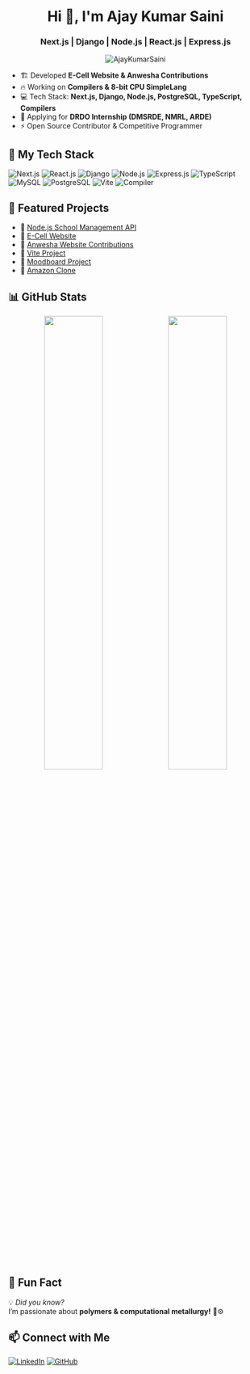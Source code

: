 <h1 align="center">Hi 👋, I'm Ajay Kumar Saini</h1>
<h3 align="center">Next.js | Django | Node.js | React.js | Express.js</h3>

<p align="center">
  <img src="https://komarev.com/ghpvc/?username=ajaykumarsaini231&label=Profile%20Views&color=0e75b6&style=flat" alt="AjayKumarSaini" />
</p>

- 🏗 Developed **E-Cell Website & Anwesha Contributions**
- 🔥 Working on **Compilers & 8-bit CPU SimpleLang**
- 💻 Tech Stack: **Next.js, Django, Node.js, PostgreSQL, TypeScript, Compilers**
- 🎯 Applying for **DRDO Internship (DMSRDE, NMRL, ARDE)**
- ⚡ Open Source Contributor & Competitive Programmer

## 🚀 My Tech Stack
![Next.js](https://img.shields.io/badge/Next.js-000?style=for-the-badge&logo=next.js)
![React.js](https://img.shields.io/badge/React-61DAFB?style=for-the-badge&logo=react&logoColor=black)
![Django](https://img.shields.io/badge/Django-092E20?style=for-the-badge&logo=django)
![Node.js](https://img.shields.io/badge/Node.js-43853D?style=for-the-badge&logo=node.js)
![Express.js](https://img.shields.io/badge/Express.js-000?style=for-the-badge&logo=express)
![TypeScript](https://img.shields.io/badge/TypeScript-3178C6?style=for-the-badge&logo=typescript)
![MySQL](https://img.shields.io/badge/MySQL-005C84?style=for-the-badge&logo=mysql)
![PostgreSQL](https://img.shields.io/badge/PostgreSQL-316192?style=for-the-badge&logo=postgresql)
![Vite](https://img.shields.io/badge/Vite-646CFF?style=for-the-badge&logo=vite)
![Compiler](https://img.shields.io/badge/Compiler-8A2BE2?style=for-the-badge)

## 📌 Featured Projects
- 🔹 [Node.js School Management API](https://github.com/ajaykumarsaini231/school-management-api)
- 🔹 [E-Cell Website](https://github.com/ajaykumarsaini231/ecell-website)
- 🔹 [Anwesha Website Contributions](https://github.com/ajaykumarsaini231/anwesha-website)
- 🔹 [Vite Project](https://github.com/ajaykumarsaini231/vite-project)
- 🔹 [Moodboard Project](https://github.com/ajaykumarsaini231/moodboard-project)
- 🔹 [Amazon Clone](https://github.com/ajaykumarsaini231/amazon)

## 📊 GitHub Stats
<p align="center">
  <img width="48%" src="https://github-readme-stats.vercel.app/api?username=ajaykumarsaini231&show_icons=true&theme=tokyonight" />
  <img width="48%" src="https://github-readme-streak-stats.herokuapp.com?user=ajaykumarsaini231&theme=tokyonight" />
</p>

## 🤖 Fun Fact
💡 *Did you know?*  
 I’m  passionate about **polymers & computational metallurgy!** 🔬⚙️

## 📫 Connect with Me
[![LinkedIn](https://img.shields.io/badge/LinkedIn-0A66C2?style=for-the-badge&logo=linkedin&logoColor=white)](https://www.linkedin.com/in/ajay-kumar-saini-44b99a284/)
[![GitHub](https://img.shields.io/badge/GitHub-181717?style=for-the-badge&logo=github)](https://github.com/ajaykumarsaini231)
